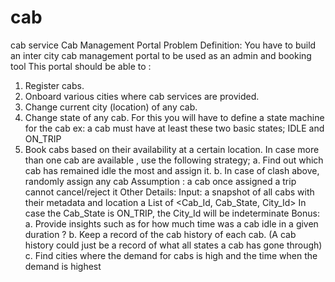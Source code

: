 # cab
cab service
Cab Management Portal
Problem Definition:
You have to build an inter city cab management portal to be used as an admin and booking tool
This portal should be able to :
1. Register cabs.
2. Onboard various cities where cab services are provided.
3. Change current city (location) of any cab.
4. Change state of any cab. For this you will have to define a state machine for the cab ex:
a cab must have at least these two basic states; IDLE and ON_TRIP
5. Book cabs based on their availability at a certain location. In case more than one cab are
available , use the following strategy;
a. Find out which cab has remained idle the most and assign it.
b. In case of clash above, randomly assign any cab
Assumption : a cab once assigned a trip cannot cancel/reject it
Other Details:
Input: a snapshot of all cabs with their metadata and location
a List of <Cab_Id, Cab_State, City_Id>
In case the Cab_State is ON_TRIP, the City_Id will be indeterminate
Bonus:
a. Provide insights such as for how much time was a cab idle in a given duration ?
b. Keep a record of the cab history of each cab. (A cab history could just be a record of
what all states a cab has gone through)
c. Find cities where the demand for cabs is high and the time when the demand is highest

